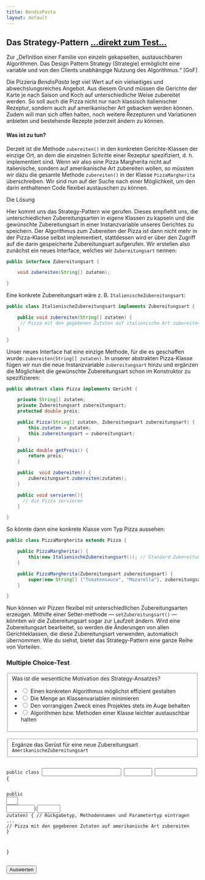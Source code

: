```yaml
---
title: BendisPasta
layout: default
---
```


## Das Strategy-Pattern <a class="testjump" href="#strategyForm">...direkt zum Test...</a>

<p class="note">
    Zur „Definition einer Familie von einzeln gekapselten, austauschbaren Algorithmen. Das Design Pattern Strategy (Strategie) ermöglicht eine variable und von den Clients unabhängige Nutzung des Algorithmus.“ [GoF]
</p>

Die Pizzeria _BendisPasta_ legt viel Wert auf ein vielseitiges und abwechslungsreiches Angebot. Aus diesem Grund müssen die Gerichte der Karte je nach Saison und Koch auf unterschiedliche Weise zubereitet werden. So soll auch die Pizza nicht nur nach klassisch italienischer Rezeptur, sondern auch auf amerikanischer Art gebacken werden können. Zudem will man sich offen halten, noch weitere Rezepturen und Variationen anbieten und bestehende Rezepte jederzeit ändern zu können.

#### Was ist zu tun?

Derzeit ist die Methode ``zubereiten()`` in den konkreten Gerichte-Klassen der einzige Ort, an dem die einzelnen Schritte einer Rezeptur spezifiziert, d. h. implementiert sind. Wenn wir also eine Pizza Margherita nicht auf italienische, sondern auf amerikanische Art zubereiten wollen, so müssten wir dazu die gesamte Methode ``zubereiten()`` in der Klasse ``PizzaMargherita`` überschreiben. Wir sind nun auf der Suche nach einer Möglichkeit, um den darin enthaltenen Code flexibel austauschen zu können.

Die Lösung

Hier kommt uns das Strategy-Pattern wie gerufen. Dieses empfiehlt uns, die unterschiedlichen Zubereitungsarten in eigene Klassen zu kapseln und die gewünschte Zubereitungsart in einer Instanzvariable unseres Gerichtes zu speichern. Der Algorithmus zum Zubereiten der Pizza ist dann nicht mehr in der Pizza-Klasse selbst implementiert, stattdessen wird er über den Zugriff auf die darin gespeicherte Zubereitungsart aufgerufen. Wir erstellen also zunächst ein neues Interface, welches wir ``Zubereitungsart`` nennen:


```java
public interface Zubereitungsart {

    void zubereiten(String[] zutaten);

}
```

Eine konkrete Zubereitungsart wäre z. B. ``ItalienischeZubereitungsart``:

```java
public class ItalienischeZubereitungsart implements Zubereitungsart {

    public void zubereiten(String[] zutaten) {
     // Pizza mit den gegebenen Zutaten auf italienische Art zubereiten
    }

}
```

Unser neues Interface hat eine einzige Methode, für die es geschaffen wurde: ``zubereiten(String[] zutaten)``. In unserer abstrakten Pizza-Klasse fügen wir nun die neue Instanzvariable ``zubereitungsart`` hinzu und ergänzen die Möglichkeit die gewünschte Zubereitungsart schon im Konstruktor zu spezifizieren:

```java
public abstract class Pizza implements Gericht {

    private String[] zutaten;
    private Zubereitungsart zubereitungsart;
    protected double preis;

    public Pizza(String[] zutaten, Zubereitungsart zubereitungsart) {
        this.zutaten = zutaten;
        this.zubereitungsart = zubereitungsart;
    }

    public double getPreis() {
        return preis;
    }

    public  void zubereiten() {
        zubereitungsart.zubereiten(zutaten);
    }

    public void servieren(){
      // die Pizza servieren
    }

}
```

So könnte dann eine konkrete Klasse vom Typ Pizza aussehen:

```java
public class PizzaMargherita extends Pizza {

    public PizzaMargherita() {
        this(new ItalienischeZubereitungsart()); // Standard-Zubereitungsart
    }

    public PizzaMargherita(Zubereitungsart zubereitungsart) {
        super(new String[] {"Tomatensauce", "Mozarella"}, zubereitungsart);
    }

}
```

Nun können wir Pizzen flexibel mit unterschiedlichen Zubereitungsarten erzeugen. Mithilfe einer Setter-methode &mdash; ``setZubereitungsart()`` &mdash; könnten wir die Zubereitungsart sogar zur Laufzeit ändern. Wird eine Zubereitungsart bearbeitet, so werden die Änderungen von allen Gerichteklassen, die diese Zubereitungsart verwenden, automatisch übernommen. Wie du siehst, bietet das Strategy-Pattern eine ganze Reihe von Vorteilen.

<form id="strategyForm">
    <h3>Multiple Choice-Test</h3>
    <fieldset>
        Was ist die wesentliche Motivation des Strategy-Ansatzes?
        <ul>
            <li>
                <label>
                    <input type="radio" name="strategyA">
                    Einen konkreten Algorithmus möglichst effizient gestalten
                </label>
            </li>
            <li>
                <label>
                    <input type="radio" name="strategyA">
                    Die Menge an Klassenvariablen minimieren
                </label>
            </li>
            <li>
                <label>
                    <input type="radio" name="strategyA">
                    Den vorrangigen Zweck eines Projektes stets im Auge behalten
                </label>
            </li>
            <li>
                <label>
                    <input type="radio" id="strategyA" name="strategyA">
                    Algorithmen bzw. Methoden einer Klasse leichter austauschbar halten
                </label>
            </li>
        </ul>
    </fieldset>
    <br/>
    <fieldset>
        Ergänze das Gerüst für eine neue Zubereitungsart <code>AmerikanischeZubereitungsart</code>
    </fieldset>
    <pre><div class="code"><code>
public class <input type="text" id="strategyC1" style="width: 28ch;font-weight: bold; color: rgb(44,0,159);"> <input type="text" id="strategyC2" style="width: 10ch;font-weight: bold; color: rgb(0,85,153);"> <input type="text" id="strategyC3" style="width: 15ch;font-weight: bold; color: rgb(44,0,159);"> {

public <input type="text" id="strategyC4" style="width: 4ch;font-weight: bold; color: rgb(0,85,153);"> <input type="text" id="strategyC5" style="width: 10ch;color: rgb(44,0,159);font-weight: bold;">(<input type="text" id="strategyC6" style="width: 8ch;"> zutaten) { // Rückgabetyp, Methodennamen und Parametertyp eintragen
... // Pizza mit den gegebenen Zutaten auf amerikanische Art zubereiten
}

}
    </code></div></pre>
    <button type="button" onclick="checkStrategy()" id="strategyButton">Auswerten</button>&nbsp;&nbsp;&nbsp;&nbsp;<center id="strategyResult"></center>
</form>
